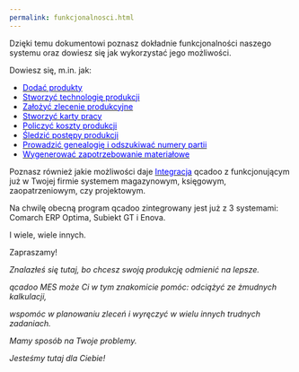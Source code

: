 ```yaml
---
permalink: funkcjonalnosci.html
---
```

 Dzięki temu dokumentowi poznasz dokładnie funkcjonalności naszego systemu oraz dowiesz się jak wykorzystać jego możliwości. 
  

Dowiesz się, m.in. jak:

- [<font color="#0000ff">Dodać produkty</font>](/produkty)
- [<font color="#0000ff">Stworzyć technologię produkcji</font>](/technologie)
- [<font color="#0000ff">Założyć zlecenie produkcyjne</font>](/zlecenia-produkcyjne)
- [<font color="#0000ff">Stworzyć karty pracy</font>](/karty-pracy)
- [<font color="#0000ff">Policzyć koszty produkcji</font>](/koszty-zlecenia)
- [<font color="#0000ff">Śledzić postępy produkcji</font>](/rejestracja)
- [<font color="#0000ff">Prowadzić genealogię i odszukiwać numery partii</font>](/genealogia)
- [<font color="#0000ff">Wygenerować zapotrzebowanie materiałowe</font>](/zapotrzebowanie-materialowe)

Poznasz również jakie możliwości daje [<font color="#0000ff">Integracja</font>](/integracja) qcadoo z funkcjonującym już w Twojej firmie systemem magazynowym, księgowym, zaopatrzeniowym, czy projektowym.

Na chwilę obecną program qcadoo zintegrowany jest już z 3 systemami: Comarch ERP Optima, Subiekt GT i Enova.&nbsp;

  

I wiele, wiele innych.

  

Zapraszamy!

  

_Znalazłeś się tutaj, bo chcesz swoją produkcję odmienić na lepsze._

_qcadoo MES może Ci w tym znakomicie pomóc: odciążyć ze żmudnych kalkulacji,&nbsp;_

_wspomóc w planowaniu zleceń i wyręczyć w wielu innych trudnych zadaniach._

  

_Mamy sposób na Twoje problemy._

_Jesteśmy tutaj dla Ciebie!&nbsp;_

